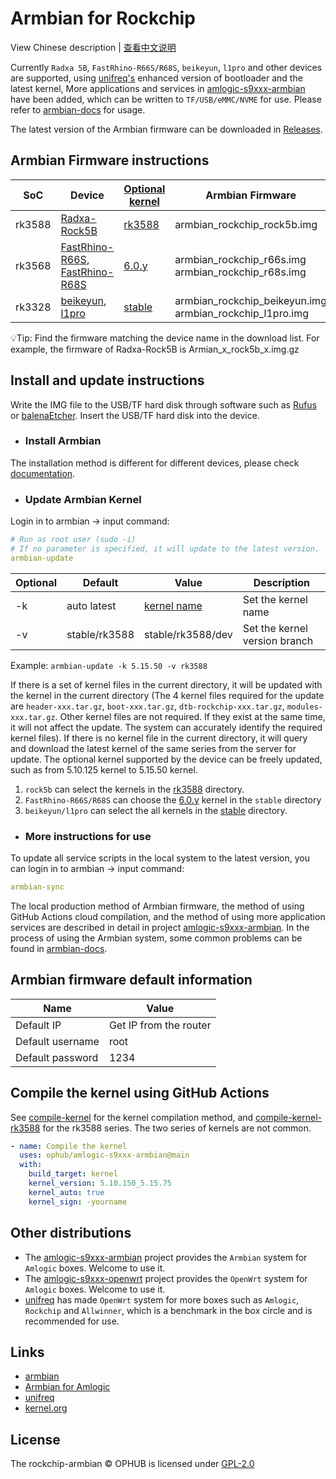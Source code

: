 # Armbian for Rockchip

View Chinese description  |  [查看中文说明](README.cn.md)

Currently `Radxa 5B`, `FastRhino-R66S/R68S`, `beikeyun`, `l1pro` and other devices are supported, using [unifreq's](https://github.com/unifreq) enhanced version of bootloader and the latest kernel, More applications and services in [amlogic-s9xxx-armbian](https://github.com/ophub/amlogic-s9xxx-armbian) have been added, which can be written to `TF/USB/eMMC/NVME` for use. Please refer to [armbian-docs](build-armbian/armbian-docs/) for usage.

The latest version of the Armbian firmware can be downloaded in [Releases](https://github.com/ophub/rockchip-armbian/releases).

## Armbian Firmware instructions

| SoC  | Device | [Optional kernel](https://github.com/ophub/kernel/tree/main/pub) | Armbian Firmware |
| ---- | ---- | ---- | ---- |
| rk3588 | [Radxa-Rock5B](https://wiki.radxa.com/Rock5/5b) | [rk3588](https://github.com/ophub/kernel/tree/main/pub/rk3588) | armbian_rockchip_rock5b.img |
| rk3568 | [FastRhino-R66S](https://r68s.cn/), [FastRhino-R68S](https://r68s.cn/) | [6.0.y](https://github.com/ophub/kernel/tree/main/pub/stable) | armbian_rockchip_r66s.img <br />armbian_rockchip_r68s.img |
| rk3328 | [beikeyun](https://www.cnblogs.com/milton/p/15391525.html), [l1pro](https://post.smzdm.com/p/a4wkdo7l/) | [stable](https://github.com/ophub/kernel/tree/main/pub/stable) | armbian_rockchip_beikeyun.img <br />armbian_rockchip_l1pro.img |

💡Tip: Find the firmware matching the device name in the download list. For example, the firmware of Radxa-Rock5B is Armian_x_rock5b_x.img.gz

## Install and update instructions

Write the IMG file to the USB/TF hard disk through software such as [Rufus](https://rufus.ie/) or [balenaEtcher](https://www.balena.io/etcher/). Insert the USB/TF hard disk into the device.

- ### Install Armbian

The installation method is different for different devices, please check [documentation](build-armbian/armbian-docs/).

- ### Update Armbian Kernel

Login in to armbian → input command:

```yaml
# Run as root user (sudo -i)
# If no parameter is specified, it will update to the latest version.
armbian-update
```

| Optional  | Default         | Value              | Description                   |
| -------   | -------------   | -----------------  | ---------------------------   |
| -k        | auto latest     | [kernel name](https://github.com/ophub/kernel/tree/main/pub/stable)  | Set the kernel name |
| -v        | stable/rk3588   | stable/rk3588/dev  | Set the kernel version branch |

Example: `armbian-update -k 5.15.50 -v rk3588`

If there is a set of kernel files in the current directory, it will be updated with the kernel in the current directory (The 4 kernel files required for the update are `header-xxx.tar.gz`, `boot-xxx.tar.gz`, `dtb-rockchip-xxx.tar.gz`, `modules-xxx.tar.gz`. Other kernel files are not required. If they exist at the same time, it will not affect the update. The system can accurately identify the required kernel files). If there is no kernel file in the current directory, it will query and download the latest kernel of the same series from the server for update. The optional kernel supported by the device can be freely updated, such as from 5.10.125 kernel to 5.15.50 kernel.

1. `rock5b` can select the kernels in the [rk3588](https://github.com/ophub/kernel/tree/main/pub/rk3588) directory.
2. `FastRhino-R66S/R68S` can choose the [6.0.y](https://github.com/ophub/kernel/tree/main/pub/stable) kernel in the `stable` directory
3. `beikeyun/l1pro` can select the all kernels in the [stable](https://github.com/ophub/kernel/tree/main/pub/stable) directory.

- ### More instructions for use

To update all service scripts in the local system to the latest version, you can login in to armbian → input command:

```yaml
armbian-sync
```

The local production method of Armbian firmware, the method of using GitHub Actions cloud compilation, and the method of using more application services are described in detail in project [amlogic-s9xxx-armbian](https://github.com/ophub/amlogic-s9xxx-armbian). In the process of using the Armbian system, some common problems can be found in [armbian-docs](https://github.com/ophub/amlogic-s9xxx-armbian/tree/main/build-armbian/armbian-docs).


## Armbian firmware default information

| Name | Value |
| ---- | ---- |
| Default IP | Get IP from the router |
| Default username | root |
| Default password | 1234 |

## Compile the kernel using GitHub Actions

See [compile-kernel](.github/workflows/compile-kernel.yml) for the kernel compilation method, and [compile-kernel-rk3588](.github/workflows/compile-kernel-rk3588.yml) for the rk3588 series. The two series of kernels are not common.

```yaml
- name: Compile the kernel
  uses: ophub/amlogic-s9xxx-armbian@main
  with:
    build_target: kernel
    kernel_version: 5.10.150_5.15.75
    kernel_auto: true
    kernel_sign: -yourname
```

## Other distributions

- The [amlogic-s9xxx-armbian](https://github.com/ophub/amlogic-s9xxx-armbian) project provides the `Armbian` system for `Amlogic` boxes. Welcome to use it.
- The [amlogic-s9xxx-openwrt](https://github.com/ophub/amlogic-s9xxx-openwrt) project provides the `OpenWrt` system for `Amlogic` boxes. Welcome to use it.
- [unifreq](https://github.com/unifreq/openwrt_packit) has made `OpenWrt` system for more boxes such as `Amlogic`, `Rockchip` and `Allwinner`, which is a benchmark in the box circle and is recommended for use.

## Links

- [armbian](https://github.com/armbian/build)
- [Armbian for Amlogic](https://github.com/ophub/amlogic-s9xxx-armbian)
- [unifreq](https://github.com/unifreq)
- [kernel.org](https://kernel.org)

## License

The rockchip-armbian © OPHUB is licensed under [GPL-2.0](https://github.com/ophub/rockchip-armbian/blob/main/LICENSE)

